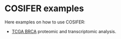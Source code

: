# COSIFER examples

Here examples on how to use COSIFER:

- [TCGA BRCA](./tcga-brca) proteomic and transcriptomic analysis.
